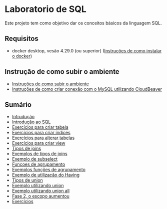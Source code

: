 # Laboratorio de SQL

Este projeto tem como objetivo dar os conceitos básicos da linguagem SQL.

## Requisitos
- docker desktop, vesão 4.29.0 (ou superior) ([Instruções de como instalar o docker](docker%2Finstrucoes-instalar-docker.md))

## Instrução de como subir o ambiente
- [Instruções de como subir o ambiente](docker%2Finstrucoes.md)
- [Instruções de como criar conexão com o MySQL utilizando CloudBeaver](docker%2Finstrucoes-cloudbeaver.md)

## Sumário
- [Intrudução](01-intruducao.md)
- [Introdução ao SQL](02-introducao-sql.md)
- [Exercícios para criar tabela](03-exercicios-criar-tabela.md)
- [Exercícios para criar índices](04-exercicios-criar-indices.md)
- [Exercícios para alterar tabelas](05-exercicios-alterando-tabelas.md)
- [Exercícios para criar view](06-exercicios-criar-view.md)
- [Tipos de joins](07-select-tipos-de-joins.md)
- [Exemplos de tipos de joins](08-exemplos-tipo-de-joins.md)
- [Exemplo de subselect](09-exemplo-subselect.md)
- [Funcoes de agrupamento](10-funcoes-de-agrupamento.md)
- [Exemplos funções de agrupamento](11-exemplos-funcoes-de-agrupamento.md)
- [Exemplo de utilização do Having](12-exemplo-having.md)
- [Tipos de union](13-tipos-de-union.md)
- [Exemplo utilizando union](14-exemplo-union.md)
- [Exemplo utilizando union all](15-exemplo-union-all.md)
- [Fase 2, o escopo aumentou](16-fase2-o-escopo-aumentou.md)
- [Exercícios](17-exercicios-sem-gabarito.md)

